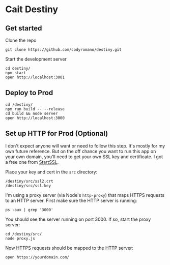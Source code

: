 # Cait Destiny

## Get started

Clone the repo
```
git clone https://github.com/codyromano/destiny.git
```
Start the development server
```
cd destiny/
npm start
open http://localhost:3001
```

## Deploy to Prod

```
cd /destiny/
npm run build -- --release
cd build && node server
open http://localhost:3000
```

## Set up HTTP for Prod (Optional)

I don't expect anyone will want or need to follow this step. It's mostly for my own future reference. But on the off chance you want to run this app on your own domain, you'll need to get your own SSL key and certificate. I got a free one from [StartSSL](https://startssl.com). 

Place your key and cert in the `src` directory:
```
/destiny/src/ssl2.crt
/destiny/src/ssl.key
```
I'm using a proxy server (via Node's `http-proxy`) that maps HTTPS requests to an HTTP server. First make sure the HTTP server is running:
```
ps -aux | grep '3000'
```
You should see the server running on port 3000. If so, start the proxy server:
```
cd /destiny/src/
node proxy.js
```
Now HTTPS requests should be mapped to the HTTP server:
```
open https://yourdomain.com/
```
